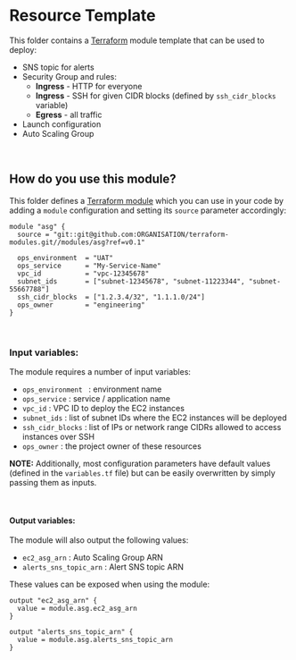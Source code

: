 # Resource Template

This folder contains a [Terraform](https://www.terraform.io/) module template that can be used to deploy:

 - SNS topic for alerts
 - Security Group and rules:
 	-  **Ingress** - HTTP for everyone
 	-  **Ingress** - SSH for given CIDR blocks (defined by `ssh_cidr_blocks` variable)
 	-  **Egress** - all traffic
 - Launch configuration
 - Auto Scaling Group

&nbsp;

## How do you use this module?

This folder defines a [Terraform module](https://www.terraform.io/docs/modules/usage.html) which you can use in your
code by adding a `module` configuration and setting its `source` parameter accordingly:

```hcl
module "asg" {
  source = "git::git@github.com:ORGANISATION/terraform-modules.git//modules/asg?ref=v0.1"

  ops_environment  = "UAT"
  ops_service      = "My-Service-Name"  
  vpc_id           = "vpc-12345678"
  subnet_ids       = ["subnet-12345678", "subnet-11223344", "subnet-55667788"]
  ssh_cidr_blocks  = ["1.2.3.4/32", "1.1.1.0/24"]
  ops_owner        = "engineering"
}
```

&nbsp;

### Input variables:
The module requires a number of input variables:

- `ops_environment ` : environment name
- `ops_service` : service / application name
- `vpc_id` : VPC ID to deploy the EC2 instances
- `subnet_ids` : list of subnet IDs where the EC2 instances will be deployed
- `ssh_cidr_blocks` : list of IPs or network range CIDRs allowed to access instances over SSH
- `ops_owner` : the project owner of these resources

__NOTE:__  Additionally, most configuration parameters have default values (defined in the `variables.tf` file) but can be easily overwritten by simply passing them as inputs.


&nbsp;

#### Output variables:
The module will also output the following values:

- `ec2_asg_arn` : Auto Scaling Group ARN
- `alerts_sns_topic_arn` : Alert SNS topic ARN


These values can be exposed when using the module:

```hcl
output "ec2_asg_arn" {
  value = module.asg.ec2_asg_arn
}

output "alerts_sns_topic_arn" {
  value = module.asg.alerts_sns_topic_arn
}
```
